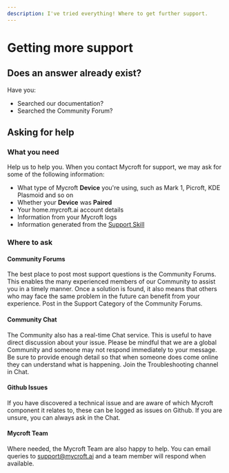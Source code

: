 ```yaml
---
description: I've tried everything! Where to get further support.
---
```


# Getting more support

## Does an answer already exist?

Have you:
- Searched our documentation?
- Searched the Community Forum?

## Asking for help

### What you need

Help us to help you. When you contact Mycroft for support, we may ask for some of the following information:

* What type of Mycroft **Device** you're using, such as Mark 1, Picroft, KDE Plasmoid and so on
* Whether your **Device** was **Paired**
* Your home.mycroft.ai account details
* Information from your Mycroft logs
* Information generated from the [Support Skill](https://github.com/krisgesling/docs-rewrite/tree/176ae0df61c549a0327446919daf7686dc76bb46/docs/using-mycroft-ai/troubleshooting/README.md#using-the-support-skill)

### Where to ask

#### Community Forums

The best place to post most support questions is the Community Forums. This enables the many experienced members of our Community to assist you in a timely manner. Once a solution is found, it also means that others who may face the same problem in the future can benefit from your experience.
Post in the Support Category of the Community Forums.

#### Community Chat

The Community also has a real-time Chat service. This is useful to have direct discussion about your issue. Please be mindful that we are a global Community and someone may not respond immediately to your message. Be sure to provide enough detail so that when someone does come online they can understand what is happening.
Join the Troubleshooting channel in Chat.

#### Github Issues

If you have discovered a technical issue and are aware of which Mycroft component it relates to, these can be logged as issues on Github. If you are unsure, you can always ask in the Chat.

#### Mycroft Team

Where needed, the Mycroft Team are also happy to help. You can email queries to support@mycroft.ai and a team member will respond when available.

